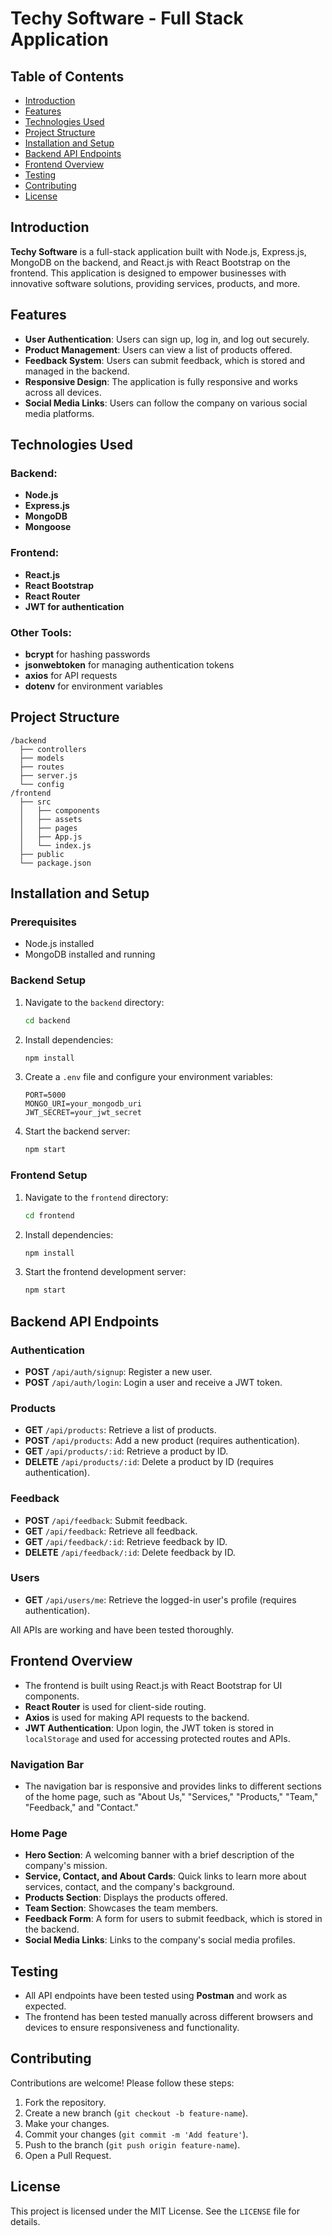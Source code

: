 
# Techy Software - Full Stack Application

## Table of Contents

- [Introduction](#introduction)
- [Features](#features)
- [Technologies Used](#technologies-used)
- [Project Structure](#project-structure)
- [Installation and Setup](#installation-and-setup)
- [Backend API Endpoints](#backend-api-endpoints)
- [Frontend Overview](#frontend-overview)
- [Testing](#testing)
- [Contributing](#contributing)
- [License](#license)

## Introduction

**Techy Software** is a full-stack application built with Node.js, Express.js, MongoDB on the backend, and React.js with React Bootstrap on the frontend. This application is designed to empower businesses with innovative software solutions, providing services, products, and more.

## Features

- **User Authentication**: Users can sign up, log in, and log out securely.
- **Product Management**: Users can view a list of products offered.
- **Feedback System**: Users can submit feedback, which is stored and managed in the backend.
- **Responsive Design**: The application is fully responsive and works across all devices.
- **Social Media Links**: Users can follow the company on various social media platforms.

## Technologies Used

### Backend:
- **Node.js**
- **Express.js**
- **MongoDB**
- **Mongoose**

### Frontend:
- **React.js**
- **React Bootstrap**
- **React Router**
- **JWT for authentication**

### Other Tools:
- **bcrypt** for hashing passwords
- **jsonwebtoken** for managing authentication tokens
- **axios** for API requests
- **dotenv** for environment variables

## Project Structure

```
/backend
  ├── controllers
  ├── models
  ├── routes
  ├── server.js
  └── config
/frontend
  ├── src
  │   ├── components
  │   ├── assets
  │   ├── pages
  │   ├── App.js
  │   └── index.js
  ├── public
  └── package.json
```

## Installation and Setup

### Prerequisites

- Node.js installed
- MongoDB installed and running

### Backend Setup

1. Navigate to the `backend` directory:
    ```bash
    cd backend
    ```

2. Install dependencies:
    ```bash
    npm install
    ```

3. Create a `.env` file and configure your environment variables:
    ```env
    PORT=5000
    MONGO_URI=your_mongodb_uri
    JWT_SECRET=your_jwt_secret
    ```

4. Start the backend server:
    ```bash
    npm start
    ```

### Frontend Setup

1. Navigate to the `frontend` directory:
    ```bash
    cd frontend
    ```

2. Install dependencies:
    ```bash
    npm install
    ```

3. Start the frontend development server:
    ```bash
    npm start
    ```

## Backend API Endpoints

### Authentication
- **POST** `/api/auth/signup`: Register a new user.
- **POST** `/api/auth/login`: Login a user and receive a JWT token.

### Products
- **GET** `/api/products`: Retrieve a list of products.
- **POST** `/api/products`: Add a new product (requires authentication).
- **GET** `/api/products/:id`: Retrieve a product by ID.
- **DELETE** `/api/products/:id`: Delete a product by ID (requires authentication).

### Feedback
- **POST** `/api/feedback`: Submit feedback.
- **GET** `/api/feedback`: Retrieve all feedback.
- **GET** `/api/feedback/:id`: Retrieve feedback by ID.
- **DELETE** `/api/feedback/:id`: Delete feedback by ID.

### Users
- **GET** `/api/users/me`: Retrieve the logged-in user's profile (requires authentication).

All APIs are working and have been tested thoroughly.

## Frontend Overview

- The frontend is built using React.js with React Bootstrap for UI components.
- **React Router** is used for client-side routing.
- **Axios** is used for making API requests to the backend.
- **JWT Authentication**: Upon login, the JWT token is stored in `localStorage` and used for accessing protected routes and APIs.

### Navigation Bar
- The navigation bar is responsive and provides links to different sections of the home page, such as "About Us," "Services," "Products," "Team," "Feedback," and "Contact."

### Home Page
- **Hero Section**: A welcoming banner with a brief description of the company's mission.
- **Service, Contact, and About Cards**: Quick links to learn more about services, contact, and the company's background.
- **Products Section**: Displays the products offered.
- **Team Section**: Showcases the team members.
- **Feedback Form**: A form for users to submit feedback, which is stored in the backend.
- **Social Media Links**: Links to the company's social media profiles.

## Testing

- All API endpoints have been tested using **Postman** and work as expected.
- The frontend has been tested manually across different browsers and devices to ensure responsiveness and functionality.

## Contributing

Contributions are welcome! Please follow these steps:

1. Fork the repository.
2. Create a new branch (`git checkout -b feature-name`).
3. Make your changes.
4. Commit your changes (`git commit -m 'Add feature'`).
5. Push to the branch (`git push origin feature-name`).
6. Open a Pull Request.

## License

This project is licensed under the MIT License. See the `LICENSE` file for details.

